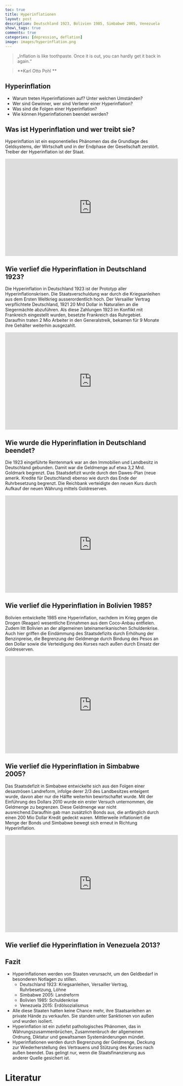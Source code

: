 ```yaml
---
toc: true
title: Hyperinflationen
layout: post
description: Deutschland 1923, Bolivien 1985, Simbabwe 2005, Venezuela 2013
show\_tags: true
comments: true
categories: [depression, deflation]
image: images/hyperinflation.png
---
```

> „Inflation is like toothpaste. Once it is out, you can hardly get it back in again.“

> \*\*Karl Otto Pohl
> \*\*

## Hyperinflation

* Warum treten Hyperinflationen auf? Unter welchen Umständen?
* Wer sind Gewinner, wer sind Verlierer einer Hyperinflation?
* Was sind die Folgen einer Hyperinflation?
* Wie können Hyperinflationen beendet werden?

## Was ist Hyperinflation und wer treibt sie?
Hyperinflation ist ein exponentielles Phänomen das die Grundlage des Geldsystems, der Wirtschaft und in der Endphase der Gesellschaft zerstört. Treiber der Hyperinflation ist der Staat.
<iframe width="560" height="315" src="https://www.youtube.com/embed/2AJ_JebRhE8" frameborder="0" allow="accelerometer; autoplay; clipboard-write; encrypted-media; gyroscope; picture-in-picture" allowfullscreen></iframe>

## Wie verlief die Hyperinflation in Deutschland 1923?  
Die Hyperinflation in Deutschland 1923 ist der Prototyp aller Hyperinflationskrisen. Die Staatsverschuldung war durch die Kriegsanleihen aus dem Ersten Weltkrieg ausserordentlich hoch. Der Versailler Vertrag verpflichtete Deutschland, 1921 20 Mrd Dollar in Naturalien an die Siegermächte abzuführen. Als diese Zahlungen 1923 im Konflikt mit Frankreich eingestellt wurden, besetzte Frankreich das Ruhrgebiet. Daraufhin traten 2 Mio Arbeiter in den Generalstreik, bekamen für 9 Monate ihre Gehälter weiterhin ausgezahlt.
<iframe width="560" height="315" src="https://www.youtube.com/embed/ODKu-kkKbLw" frameborder="0" allow="accelerometer; autoplay; clipboard-write; encrypted-media; gyroscope; picture-in-picture" allowfullscreen></iframe>

## Wie wurde die Hyperinflation in Deutschland beendet?
Die 1923 eingeführte Rentenmark war an den Immobilien und Landbesitz in Deutschland gebunden. Damit war die Geldmenge auf etwa 3,2 Mrd. Goldmark begrenzt. Das Staatsdefizit wurde durch den Dawes-Plan (neue amerik. Kredite für Deutschland) ebenso wie durch das Ende der Ruhrbesetzung begrenzt. Die Reichbank verteidigte den neuen Kurs durch Aufkauf der neuen Währung mittels Goldreserven.
<iframe width="560" height="315" src="https://www.youtube.com/embed/N7TqG5UF22E" frameborder="0" allow="accelerometer; autoplay; clipboard-write; encrypted-media; gyroscope; picture-in-picture" allowfullscreen></iframe>

## Wie verlief die Hyperinflation in Bolivien 1985? 
Bolivien entwickelte 1985 eine Hyperinflation, nachdem im Krieg gegen die Drogen (Reagan) wesentliche Einnahmen aus dem Coco-Anbau entfielen. Zudem litt Bolivien an der allgemeinen lateinamerikanischen Schuldenkrise. Auch hier griffen die Eindämmung des Staatsdefizits durch Erhöhung der Benzinpreise, die Begrenzung der Geldmenge durch Bindung des Pesos an den Dollar sowie die Verteidigung des Kurses nach außen durch Einsatz der Goldreserven.
<iframe width="560" height="315" src="https://www.youtube.com/embed/jpLXKrcoIzg" frameborder="0" allow="accelerometer; autoplay; clipboard-write; encrypted-media; gyroscope; picture-in-picture" allowfullscreen></iframe>

## Wie verlief die Hyperinflation in Simbabwe 2005? 
Das Staatsdefizit in Simbabwe entwickelte sich aus den Folgen einer desaströsen Landreform, infolge derer 2/3 des Landbesitzes enteigent wurde, davon aber nur die Hälfte weiterhin bewirtschaftet wurde. Mit der Einführung des Dollars 2010 wurde ein erster Versuch unternommen, die Geldmenge zu begrenzen. Diese Geldmenge war nicht ausreichend.Daraufhin gab man zusätzlich Bonds aus, die anfänglich durch einen 200 Mio Dollar Kredit gedeckt waren. Mittlerweile inflationiert die Menge der Bonds und Simbabwe bewegt sich erneut in Richtung Hyperinflation. 
<iframe width="560" height="315" src="https://www.youtube.com/embed/utMYsDtLysg" frameborder="0" allow="accelerometer; autoplay; clipboard-write; encrypted-media; gyroscope; picture-in-picture" allowfullscreen></iframe>

## Wie verlief die Hyperinflation in Venezuela 2013? 


## Fazit
- Hyperinflationen werden von Staaten verursacht, um den Geldbedarf in besonderen Notlagen zu stillen.
    - Deutschland 1923:  Kriegsanleihen, Versailler Vertrag, Ruhrbesetzung, Löhne
    - Simbabwe 2005: Landreform
    - Bolivien 1985: Schuldenkrise
    - Venezuela 2015: Erdölsozialismus
- Alle diese Staaten hatten keine Chance mehr, ihre Staatsanleihen an private Hände zu verkaufen. Sie standen unter Sanktionen von außen und wurden isoliert.
- Hyperinflation ist ein zutiefst pathologisches Phänomen, das in Währungszusammenbrüchen, Zusammenbruch der allgemeinen Ordnung, Diktatur und gewaltsamen Systemänderungen mündet.
- Hyperinflationen werden durch Begrenzung der Geldmenge, Deckung zur Wiederherstellung des Vertrauens und Stützung des Kurses nach außen beendet. Das gelingt nur, wenn die Staatsfinanzierung aus anderer Quelle gesichert ist.



# Literatur
<br>
<br>
